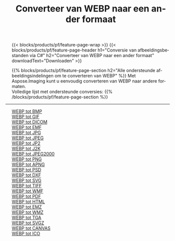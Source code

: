 ﻿---
title: Converteer van WEBP naar een ander formaat 
weight: 3920
url: /nl/net/conversion/from/webp 
lang: nl
langdirlevel: 2
locales: zh-hans,ja,it,ru,de,es,fr,nl,id,lt,pl,pt,vi,tr,ko,zh-hant,ar,hi,th,sv,cs,uk,he
description: Met behulp van Aspose.Imaging kunt u eenvoudig converteren van WEBP naar een ander formaat
---

{{< blocks/products/pf/feature-page-wrap >}}
{{< blocks/products/pf/feature-page-header h1="Conversie van afbeeldingsbestanden via C#" h2="Converteer van WEBP naar een ander formaat" downloadText="Downloaden" >}}


{{% blocks/products/pf/feature-page-section  h2="Alle ondersteunde afbeeldingsindelingen om te converteren van WEBP" %}}
Met Aspose.Imaging kunt u eenvoudig converteren van WEBP naar andere formaten.
<br/>
Volledige lijst met ondersteunde conversies:
{{% /blocks/products/pf/feature-page-section %}}
<div class="container-fluid productfamilypage bg-gray">
    <div class="convertypes bg-gray agp-content section">
        <div class="container">
		<hr style="margin-left:-20px;"/>
		<div class="row other-converters">
		    <div class='col-md-2 other-converter remove-lp remove-rp'><a href="/imaging/nl/net/conversion/webp-to-bmp" >WEBP tot BMP</a></div><div class='col-md-2 other-converter remove-lp remove-rp'><a href="/imaging/nl/net/conversion/webp-to-gif" >WEBP tot GIF</a></div><div class='col-md-2 other-converter remove-lp remove-rp'><a href="/imaging/nl/net/conversion/webp-to-dicom" >WEBP tot DICOM</a></div><div class='col-md-2 other-converter remove-lp remove-rp'><a href="/imaging/nl/net/conversion/webp-to-emf" >WEBP tot EMF</a></div><div class='col-md-2 other-converter remove-lp remove-rp'><a href="/imaging/nl/net/conversion/webp-to-jpg" >WEBP tot JPG</a></div><div class='col-md-2 other-converter remove-lp remove-rp'><a href="/imaging/nl/net/conversion/webp-to-jpeg" >WEBP tot JPEG</a></div><div class='col-md-2 other-converter remove-lp remove-rp'><a href="/imaging/nl/net/conversion/webp-to-jp2" >WEBP tot JP2</a></div><div class='col-md-2 other-converter remove-lp remove-rp'><a href="/imaging/nl/net/conversion/webp-to-j2k" >WEBP tot J2K</a></div><div class='col-md-2 other-converter remove-lp remove-rp'><a href="/imaging/nl/net/conversion/webp-to-jpeg2000" >WEBP tot JPEG2000</a></div><div class='col-md-2 other-converter remove-lp remove-rp'><a href="/imaging/nl/net/conversion/webp-to-png" >WEBP tot PNG</a></div><div class='col-md-2 other-converter remove-lp remove-rp'><a href="/imaging/nl/net/conversion/webp-to-apng" >WEBP tot APNG</a></div><div class='col-md-2 other-converter remove-lp remove-rp'><a href="/imaging/nl/net/conversion/webp-to-psd" >WEBP tot PSD</a></div><div class='col-md-2 other-converter remove-lp remove-rp'><a href="/imaging/nl/net/conversion/webp-to-dxf" >WEBP tot DXF</a></div><div class='col-md-2 other-converter remove-lp remove-rp'><a href="/imaging/nl/net/conversion/webp-to-svg" >WEBP tot SVG</a></div><div class='col-md-2 other-converter remove-lp remove-rp'><a href="/imaging/nl/net/conversion/webp-to-tiff" >WEBP tot TIFF</a></div><div class='col-md-2 other-converter remove-lp remove-rp'><a href="/imaging/nl/net/conversion/webp-to-wmf" >WEBP tot WMF</a></div><div class='col-md-2 other-converter remove-lp remove-rp'><a href="/imaging/nl/net/conversion/webp-to-pdf" >WEBP tot PDF</a></div><div class='col-md-2 other-converter remove-lp remove-rp'><a href="/imaging/nl/net/conversion/webp-to-html" >WEBP tot HTML</a></div><div class='col-md-2 other-converter remove-lp remove-rp'><a href="/imaging/nl/net/conversion/webp-to-emz" >WEBP tot EMZ</a></div><div class='col-md-2 other-converter remove-lp remove-rp'><a href="/imaging/nl/net/conversion/webp-to-wmz" >WEBP tot WMZ</a></div><div class='col-md-2 other-converter remove-lp remove-rp'><a href="/imaging/nl/net/conversion/webp-to-tga" >WEBP tot TGA</a></div><div class='col-md-2 other-converter remove-lp remove-rp'><a href="/imaging/nl/net/conversion/webp-to-svgz" >WEBP tot SVGZ</a></div><div class='col-md-2 other-converter remove-lp remove-rp'><a href="/imaging/nl/net/conversion/webp-to-canvas" >WEBP tot CANVAS</a></div><div class='col-md-2 other-converter remove-lp remove-rp'><a href="/imaging/nl/net/conversion/webp-to-ico" >WEBP tot ICO</a></div>
                </div>
        </div>
    </div>
</div>
<br/>

